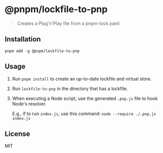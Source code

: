 # @pnpm/lockfile-to-pnp

> Creates a Plug'n'Play file from a pnpm-lock.yaml

## Installation

```
pnpm add -g @pnpm/lockfile-to-pnp
```

## Usage

1. Run `pnpm install` to create an up-to-date lockfile and virtual store.
1. Run `lockfile-to-pnp` in the directory that has a lockfile.
1. When executing a Node script, use the generated `.pnp.js` file to hook Node's resolver.

   E.g., if to run `index.js`, use this command: `node --require ./.pnp.js index.js`

## License 

MIT
